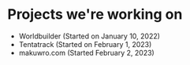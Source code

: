 # Projects we're working on
* Worldbuilder (Started on January 10, 2022)
* Tentatrack (Started on February 1, 2023)
* makuwro.com (Started February 2, 2023)
